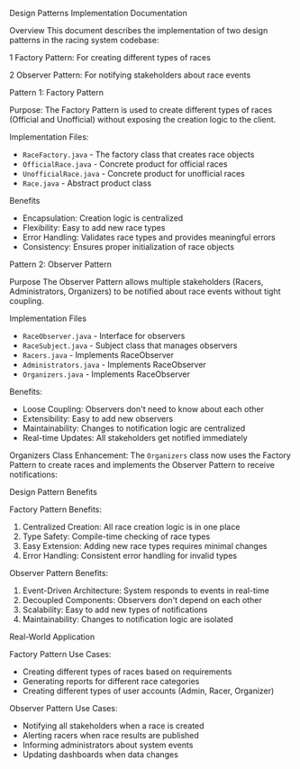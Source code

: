 Design Patterns Implementation Documentation

Overview
This document describes the implementation of two design patterns in the racing system codebase:

1 Factory Pattern: For creating different types of races

2 Observer Pattern: For notifying stakeholders about race events

Pattern 1: Factory Pattern

Purpose:
The Factory Pattern is used to create different types of races (Official and Unofficial) without exposing the creation logic to the client.

Implementation Files:
- `RaceFactory.java` - The factory class that creates race objects
- `OfficialRace.java` - Concrete product for official races
- `UnofficialRace.java` - Concrete product for unofficial races
- `Race.java` - Abstract product class


Benefits
- Encapsulation: Creation logic is centralized
- Flexibility: Easy to add new race types
- Error Handling: Validates race types and provides meaningful errors
- Consistency: Ensures proper initialization of race objects


Pattern 2: Observer Pattern

Purpose
The Observer Pattern allows multiple stakeholders (Racers, Administrators, Organizers) to be notified about race events without tight coupling.

Implementation Files
- `RaceObserver.java` - Interface for observers
- `RaceSubject.java` - Subject class that manages observers
- `Racers.java` - Implements RaceObserver
- `Administrators.java` - Implements RaceObserver
- `Organizers.java` - Implements RaceObserver



Benefits:
- Loose Coupling: Observers don't need to know about each other
- Extensibility: Easy to add new observers
- Maintainability: Changes to notification logic are centralized
- Real-time Updates: All stakeholders get notified immediately



Organizers Class Enhancement:
The `Organizers` class now uses the Factory Pattern to create races and implements the Observer Pattern to receive notifications:


Design Pattern Benefits

Factory Pattern Benefits:
1. Centralized Creation: All race creation logic is in one place
2. Type Safety: Compile-time checking of race types
3. Easy Extension: Adding new race types requires minimal changes
4. Error Handling: Consistent error handling for invalid types

Observer Pattern Benefits:
1. Event-Driven Architecture: System responds to events in real-time
2. Decoupled Components: Observers don't depend on each other
3. Scalability: Easy to add new types of notifications
4. Maintainability: Changes to notification logic are isolated

Real-World Application

Factory Pattern Use Cases:
- Creating different types of races based on requirements
- Generating reports for different race categories
- Creating different types of user accounts (Admin, Racer, Organizer)

Observer Pattern Use Cases:
- Notifying all stakeholders when a race is created
- Alerting racers when race results are published
- Informing administrators about system events
- Updating dashboards when data changes


